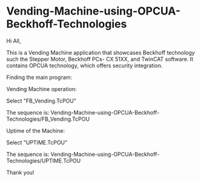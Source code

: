 # Vending-Machine-using-OPCUA-Beckhoff-Technologies
Hi All,

This is a Vending Machine application that showcases Beckhoff technology such the Stepper Motor, Beckhoff PCs- CX 51XX, and TwinCAT software. It contains OPCUA technology, which offers security integration.

Finding the main program:

Vending Machine operation:

Select "FB_Vending.TcPOU"

The sequence is: Vending-Machine-using-OPCUA-Beckhoff-Technologies/FB_Vending.TcPOU

Uptime of the Machine:

Select "UPTIME.TcPOU"

The sequence is: Vending-Machine-using-OPCUA-Beckhoff-Technologies/UPTIME.TcPOU

Thank you!
